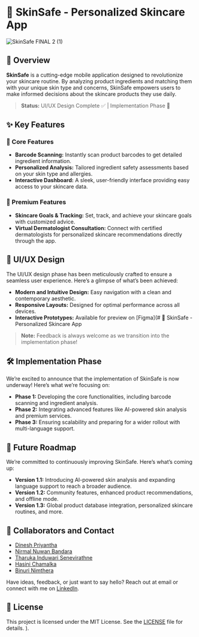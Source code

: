 # 🌟 SkinSafe - Personalized Skincare App

![SkinSafe  FINAL 2 (1)](https://github.com/user-attachments/assets/5b7e60b7-e04a-4e7a-afb3-6e2801049797)


## 🚀 Overview

**SkinSafe** is a cutting-edge mobile application designed to revolutionize your skincare routine. By analyzing product ingredients and matching them with your unique skin type and concerns, SkinSafe empowers users to make informed decisions about the skincare products they use daily.

> **Status:** UI/UX Design Complete ✅ | Implementation Phase 🚧

## ✨ Key Features

### 🧪 Core Features
- **Barcode Scanning:** Instantly scan product barcodes to get detailed ingredient information.
- **Personalized Analysis:** Tailored ingredient safety assessments based on your skin type and allergies.
- **Interactive Dashboard:** A sleek, user-friendly interface providing easy access to your skincare data.

### 💎 Premium Features
- **Skincare Goals & Tracking:** Set, track, and achieve your skincare goals with customized advice.
- **Virtual Dermatologist Consultation:** Connect with certified dermatologists for personalized skincare recommendations directly through the app.

## 🎨 UI/UX Design

The UI/UX design phase has been meticulously crafted to ensure a seamless user experience. Here’s a glimpse of what’s been achieved:

- **Modern and Intuitive Design:** Easy navigation with a clean and contemporary aesthetic.
- **Responsive Layouts:** Designed for optimal performance across all devices.
- **Interactive Prototypes:** Available for preview on [Figma](# 🌟 SkinSafe - Personalized Skincare App


> **Note:** Feedback is always welcome as we transition into the implementation phase!

## 🛠️ Implementation Phase

We’re excited to announce that the implementation of SkinSafe is now underway! Here’s what we’re focusing on:

- **Phase 1:** Developing the core functionalities, including barcode scanning and ingredient analysis.
- **Phase 2:** Integrating advanced features like AI-powered skin analysis and premium services.
- **Phase 3:** Ensuring scalability and preparing for a wider rollout with multi-language support.

## 🌱 Future Roadmap

We’re committed to continuously improving SkinSafe. Here’s what’s coming up:

- **Version 1.1:** Introducing AI-powered skin analysis and expanding language support to reach a broader audience.
- **Version 1.2:** Community features, enhanced product recommendations, and offline mode.
- **Version 1.3:** Global product database integration, personalized skincare routines, and more.


## 🤝 Collaborators and  Contact

- [Dinesh Priyantha](www.linkedin.com/in/dinesh-priyantha)
- [Nirmal Nuwan Bandara](nirmalbandara313@gmail.com)
- [Tharuka Induwari Senevirathne](tharukasenevirathne256@gmail.com)
- [Hasini Chamalka](hasinichamalka5@gmail.com) 
- [Binuri Nimthera](binuthera@gmail.com)

Have ideas, feedback, or just want to say hello? Reach out at email or connect with me on [LinkedIn](#).

## 📝 License

This project is licensed under the MIT License. See the [LICENSE](LICENSE) file for details.
).
